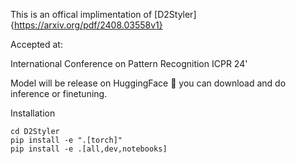 This is an offical implimentation of [D2Styler]{https://arxiv.org/pdf/2408.03558v1}

Accepted at:

International Conference on Pattern Recognition ICPR 24'

Model will be release on HuggingFace 🤗 you can download and do inference or finetuning.

Installation

```
cd D2Styler
pip install -e ".[torch]"
pip install -e .[all,dev,notebooks]
```








